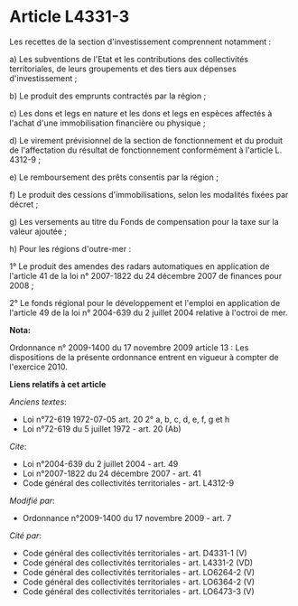 # Article L4331-3

Les recettes de la section d'investissement comprennent notamment : 

a) Les subventions de l'Etat et les contributions des collectivités territoriales, de leurs groupements et des tiers aux
dépenses d'investissement ; 

b) Le produit des emprunts contractés par la région ; 

c) Les dons et legs en nature et les dons et legs en espèces affectés à l'achat d'une immobilisation financière ou
physique ; 

d) Le virement prévisionnel de la section de fonctionnement et du produit de l'affectation du résultat de fonctionnement
conformément à l'article L. 4312-9 ; 

e) Le remboursement des prêts consentis par la région ; 

f) Le produit des cessions d'immobilisations, selon les modalités fixées par décret ; 

g) Les versements au titre du Fonds de compensation pour la taxe sur la valeur ajoutée ; 

h) Pour les régions d'outre-mer : 

1° Le produit des amendes des radars automatiques en application de l'article 41 de la loi n° 2007-1822 du 24 décembre 2007
de finances pour 2008 ; 

2° Le fonds régional pour le développement et l'emploi en application de l'article 49 de la loi n° 2004-639 du 2 juillet 2004
relative à l'octroi de mer.

**Nota:**

Ordonnance n° 2009-1400 du 17 novembre 2009 article 13 : Les dispositions de la présente ordonnance entrent en vigueur à
compter de l'exercice 2010.

**Liens relatifs à cet article**

_Anciens textes_:

  - Loi n°72-619 1972-07-05 art. 20 2° a, b, c, d, e, f, g et h
  - Loi n°72-619 du 5 juillet 1972 - art. 20 (Ab)

_Cite_:

  - Loi n°2004-639 du 2 juillet 2004 - art. 49
  - Loi n°2007-1822 du 24 décembre 2007 - art. 41
  - Code général des collectivités territoriales - art. L4312-9

_Modifié par_:

  - Ordonnance n°2009-1400 du 17 novembre 2009 - art. 7

_Cité par_:

  - Code général des collectivités territoriales - art. D4331-1 (V)
  - Code général des collectivités territoriales - art. L4331-2 (VD)
  - Code général des collectivités territoriales - art. LO6264-2 (V)
  - Code général des collectivités territoriales - art. LO6364-2 (V)
  - Code général des collectivités territoriales - art. LO6473-3 (V)
